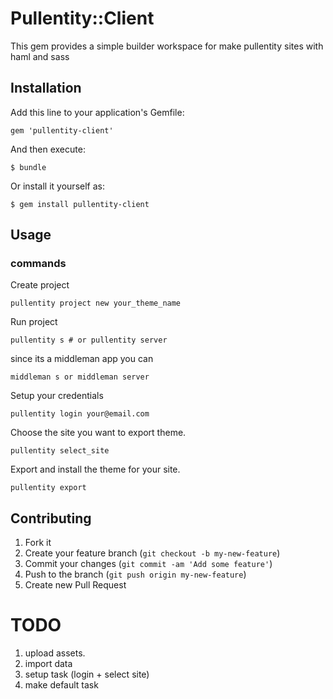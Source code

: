 # Pullentity::Client

This gem provides a simple builder workspace for make pullentity sites with haml and sass

## Installation

Add this line to your application's Gemfile:

    gem 'pullentity-client'

And then execute:

    $ bundle

Or install it yourself as:

    $ gem install pullentity-client

## Usage

### commands

Create project

    pullentity project new your_theme_name

Run project

    pullentity s # or pullentity server

  since its a middleman app you can

    middleman s or middleman server

Setup your credentials

    pullentity login your@email.com

Choose the site you want to export theme.

    pullentity select_site

Export and install the theme for your site.

    pullentity export



## Contributing

1. Fork it
2. Create your feature branch (`git checkout -b my-new-feature`)
3. Commit your changes (`git commit -am 'Add some feature'`)
4. Push to the branch (`git push origin my-new-feature`)
5. Create new Pull Request

# TODO

1. upload assets.
2. import data
3. setup task (login + select site)
4. make default task
